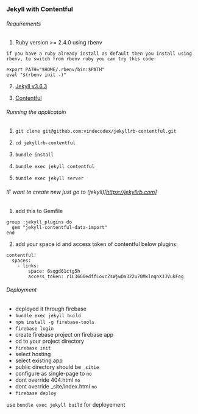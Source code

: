 ### Jekyll with Contentful

###### Requirements
1. Ruby version >= 2.4.0 using rbenv

  `if you have a ruby already install as default then you install using rbenv, to switch from rbenv ruby you can try this code:`

  ```
  export PATH="$HOME/.rbenv/bin:$PATH"
  eval "$(rbenv init -)"
  ```

2. [Jekyll v3.6.3](https://jekyllrb.com)

3. [Contentful](https://contentful.com)

###### Running the applicatoin

1. ```git clone git@github.com:vindecodex/jekyllrb-contentful.git```

2. ```cd jekyllrb-contentful```

3. ```bundle install```

4. ```bundle exec jekyll contentful```

5. ```bundle exec jekyll server```

###### IF want to create new just go to (jekyll)[https://jekyllrb.com]

1. add this to Gemfile

```
group :jekyll_plugins do
  gem "jekyll-contentful-data-import"
end
```

2. add your space id and access token of contentful below plugins:

```
contentful:
  spaces:
    - links:
        space: 6sqgd61ctg5h
        access_token: r1L36G0edffLovcZsWjwOa322u70MxlnqnXJJVukFog
```

###### Deployment
- deployed it through firebase
- `bundle exec jekyll build`
- `npm install -g firebase-tools`
- `firebase login`
- create firebase project on firebase app
- cd to your project directory
- `firebase init`
- select hosting
- select existing app
- public directory should be `_sitie`
- configure as single-page to `no`
- dont override 404.html `no`
- dont override _site/index.html `no`
- `firebase deploy`

use `bundle exec jekyll build` for deployement
